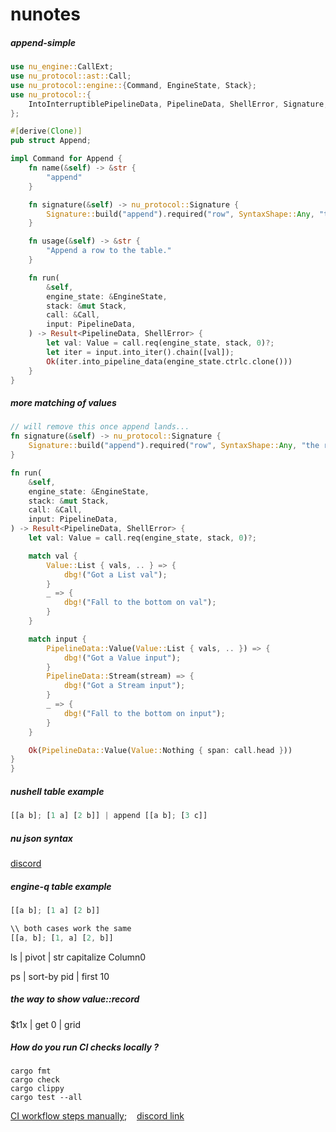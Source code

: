# nunotes

##### append-simple

```rust
use nu_engine::CallExt;
use nu_protocol::ast::Call;
use nu_protocol::engine::{Command, EngineState, Stack};
use nu_protocol::{
    IntoInterruptiblePipelineData, PipelineData, ShellError, Signature, SyntaxShape, Value,
};

#[derive(Clone)]
pub struct Append;

impl Command for Append {
    fn name(&self) -> &str {
        "append"
    }

    fn signature(&self) -> nu_protocol::Signature {
        Signature::build("append").required("row", SyntaxShape::Any, "the row to append")
    }

    fn usage(&self) -> &str {
        "Append a row to the table."
    }

    fn run(
        &self,
        engine_state: &EngineState,
        stack: &mut Stack,
        call: &Call,
        input: PipelineData,
    ) -> Result<PipelineData, ShellError> {
        let val: Value = call.req(engine_state, stack, 0)?;
        let iter = input.into_iter().chain([val]);
        Ok(iter.into_pipeline_data(engine_state.ctrlc.clone()))
    }
}
```

##### more matching of values

```rust
// will remove this once append lands...
fn signature(&self) -> nu_protocol::Signature {
    Signature::build("append").required("row", SyntaxShape::Any, "the row to append")
}

fn run(
    &self,
    engine_state: &EngineState,
    stack: &mut Stack,
    call: &Call,
    input: PipelineData,
) -> Result<PipelineData, ShellError> {
    let val: Value = call.req(engine_state, stack, 0)?;

    match val {
        Value::List { vals, .. } => {
            dbg!("Got a List val");
        }
        _ => {
            dbg!("Fall to the bottom on val");
        }
    }

    match input {
        PipelineData::Value(Value::List { vals, .. }) => {
            dbg!("Got a Value input");
        }
        PipelineData::Stream(stream) => {
            dbg!("Got a Stream input");
        }
        _ => {
            dbg!("Fall to the bottom on input");
        }
    }

    Ok(PipelineData::Value(Value::Nothing { span: call.head }))
}
}
```

##### nushell table example

```rust
[[a b]; [1 a] [2 b]] | append [[a b]; [3 c]]
```

##### nu json syntax

[discord](https://discord.com/channels/601130461678272522/683070703716925568/908095523133751356)

##### engine-q table example
```rust
[[a b]; [1 a] [2 b]]

\\ both cases work the same
[[a, b]; [1, a] [2, b]]
```

ls | pivot | str capitalize Column0

ps | sort-by pid | first 10

##### the way to show value::record
$t1x | get 0 | grid

##### How do you run CI checks locally ?

```
cargo fmt
cargo check
cargo clippy
cargo test --all
```

[CI workflow steps manually](https://github.com/nushell/engine-q/blob/main/.github/workflows/ci.yml); &nbsp;&nbsp;
[discord link](https://discord.com/channels/601130461678272522/889232844101156914/904688334578794516)
